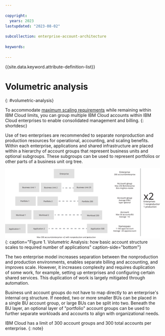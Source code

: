 ```yaml
---

copyright:
  years: 2023
lastupdated: "2023-08-02"

subcollection: enterprise-account-architecture

keywords:

---
```


{{site.data.keyword.attribute-definition-list}}

# Volumetric analysis
{: #volumetric-analysis}

To accommodate [maximum scaling requirements](/docs/enterprise-account-architecture?topic=enterprise-account-architecture-account-reqs) while remaining within IBM Cloud limits, you can group multiple IBM Cloud accounts within IBM Cloud enterprises to enable consolidated management and billing.
{: shortdesc}

Use of two enterprises are recommended to separate nonproduction and production resources for operational, accounting, and scaling benefits. Within each enterprise, applications and shared infrastructure are placed within a hierarchy of account groups that represent business units and optional subgroups. These subgroups can be used to represent portfolios or other parts of a business unit org tree.

![volumetric analysis diagram](images/volumetrics.svg){: caption="Figure 1. Volumetric Analysis: how basic account structure scales to required number of applications" caption-side="bottom"}

The two enterprise model increases separation between the nonproduction and production environments, enables separate billing and accounting, and improves scale. However, it increases complexity and requires duplication of some work, for example, setting up enterprises and configuring certain shared services. This duplication of work is largely mitigated through automation.

Business unit account groups do not have to map directly to an enterprise's internal org structure. If needed, two or more smaller BUs can be placed in a single BU account group, or large BUs can be split into two. Beneath the BU layer, an optional layer of "portfolio" account groups can be used to further separate workloads and accounts to align with organizational needs.

IBM Cloud has a limit of 300 account groups and 300 total accounts per enterprise.
{: note}
